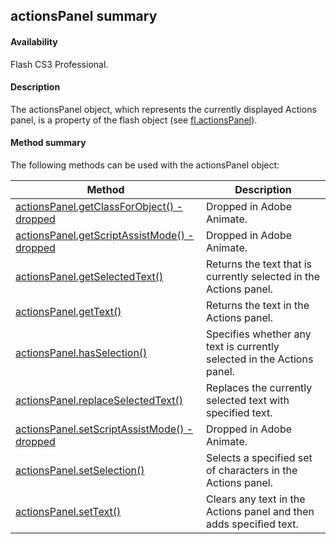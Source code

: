 ## actionsPanel summary

#### Availability

Flash CS3 Professional.

#### Description

The actionsPanel object, which represents the currently displayed Actions panel, is a property of the flash object (see [fl.actionsPanel](../flash_object_(fl)/fl.md)).

#### Method summary

The following methods can be used with the actionsPanel object:

| **Method**                                                                                                                           | **Description**                                                        |
|--------------------------------------------------------------------------------------------------------------------------------------|------------------------------------------------------------------------|
| [actionsPanel.getClassForObject() -](#actionsPanel.getClassForObject()_-_dropp) [dropped](#actionsPanel.getClassForObject()_-_dropp) | Dropped in Adobe Animate.                                              |
| [actionsPanel.getScriptAssistMode() -](#_bookmark34) [dropped](#_bookmark34)                                                         | Dropped in Adobe Animate.                                              |
| [actionsPanel.getSelectedText()](../actionsPanel_object/actionsPane2.md)                                                                                       | Returns the text that is currently selected in the Actions panel.      |
| [actionsPanel.getText()](../actionsPanel_object/actionsPane3.md)                                                                                               | Returns the text in the Actions panel.                                 |
| [actionsPanel.hasSelection()](../actionsPanel_object/actionsPane4.md)                                                                                          | Specifies whether any text is currently selected in the Actions panel. |
| [actionsPanel.replaceSelectedText()](../actionsPanel_object/actionsPane5.md)                                                                                   | Replaces the currently selected text with specified text.              |
| [actionsPanel.setScriptAssistMode() -](#_bookmark39) [dropped](#_bookmark39)                                                         | Dropped in Adobe Animate.                                              |
| [actionsPanel.setSelection()](../actionsPanel_object/actionsPane7.md)                                                                                          | Selects a specified set of characters in the Actions panel.            |
| [actionsPanel.setText()](../actionsPanel_object/actionsPane8.md)                                                                                               | Clears any text in the Actions panel and then adds specified text.     |

<span id="actionsPanel.getClassForObject()_-_dropp" class="anchor"></span>

